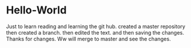 # Hello-World
Just to learn
reading and learning the git hub.
created a master repository
then created a branch.
then edited the text.
and then saving the changes.
Thanks for changes. Ww will merge to master and see the changes.
